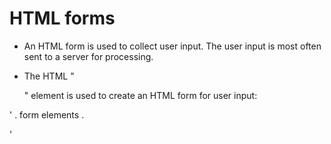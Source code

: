 # HTML forms

- An HTML form is used to collect user input. The user input is most often sent to a server for processing.

- The HTML "<form>" element is used to create an HTML form for user input:

'<form>
.
form elements
.
</form>'